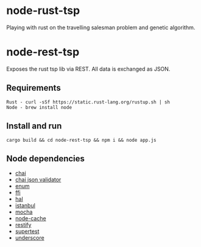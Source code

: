 node-rust-tsp
==========

Playing with rust on the travelling salesman problem and genetic algorithm.

# node-rest-tsp

Exposes the rust tsp lib via REST. All data is exchanged as JSON.

## Requirements

```
Rust - curl -sSf https://static.rust-lang.org/rustup.sh | sh
Node - brew install node
```

## Install and run

```
cargo build && cd node-rest-tsp && npm i && node app.js
```

## Node dependencies

* <a href="http://chaijs.com/">chai</a>
* <a href="http://chaijs.com/plugins/chai-json-schema">chai json validator</a>
* <a href="https://www.npmjs.com/package/enum">enum</a>
* <a href="https://www.npmjs.com/package/ffi">ffi</a>
* <a href="https://www.npmjs.com/package/hal">hal</a>
* <a href="https://www.npmjs.com/package/istanbul">istanbul</a>
* <a href="http://mochajs.org/">mocha</a>
* <a href="https://www.npmjs.com/package/node-cache">node-cache</a>
* <a href="http://mcavage.me/node-restify/">restify</a>
* <a href="https://github.com/visionmedia/supertest">supertest</a>
* <a href="http://underscorejs.org/">underscore</a>
